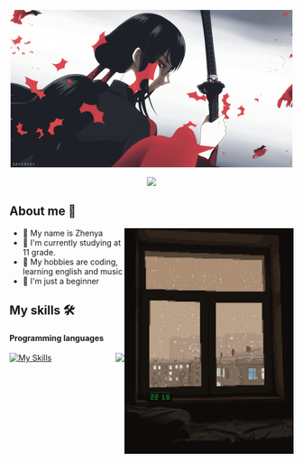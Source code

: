 
<div align="center">
  <p>
    <img src="assets/fwf.gif">
  <p>
<img src="https://readme-typing-svg.herokuapp.com?color=%ffdcdc&lines=You+are+welcome&center=true&width=380&height=50&duration=4000&pause=900">

 </p>
</div>


<div>
  <h2>About me 🐲 </h2>
   <div align="center">
    <img src="assets/332.gif" align="right" height="400px">
  </div>
  <ul>
    <li>💊 My name is Zhenya</li>
    <li>📕  I'm currently studying at 11 grade. </li>
    <li>👾 My hobbies are coding, learning english and music </li>
    <li>🍤 I'm just a beginner </li>
  </ul>
</div>



## My skills 🛠️
#### Programming languages
<div align="center">
  <img src="assets/bebop_smoke.gif" align="right" height="500px">
</div>


[![My Skills](https://skillicons.dev/icons?i=cs,python)](https://skillicons.dev)